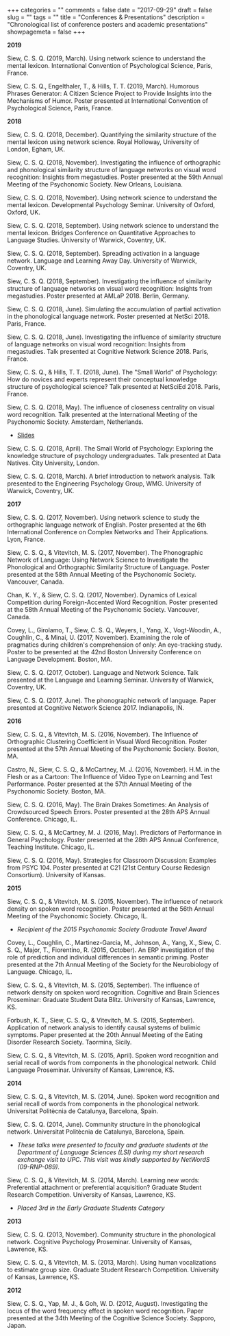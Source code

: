 +++
categories = ""
comments = false
date = "2017-09-29"
draft = false
slug = ""
tags = ""
title = "Conferences & Presentations"
description = "Chronological list of conference posters and academic presentations"
showpagemeta = false
+++

**2019**

Siew, C. S. Q. (2019, March). Using network science to understand the mental lexicon. International Convention of Psychological Science, Paris, France.     

Siew, C. S. Q., Engelthaler, T., & Hills, T. T. (2019, March). Humorous Phrases Generator: A Citizen Science Project to Provide Insights into the Mechanisms of Humor. Poster presented at International Convention of Psychological Science, Paris, France.     

**2018**    

Siew, C. S. Q. (2018, December). Quantifying the similarity structure of the mental lexicon using network science. Royal Holloway, University of London, Egham, UK.     

Siew, C. S. Q. (2018, November). Investigating the influence of orthographic and phonological similarity structure of language networks on visual word recognition: Insights from megastudies. Poster presented at the 59th Annual Meeting of the Psychonomic Society. New Orleans, Louisiana.      

Siew, C. S. Q. (2018, November). Using network science to understand the mental lexicon. Developmental Psychology Seminar. University of Oxford, Oxford, UK.     

Siew, C. S. Q. (2018, September). Using network science to understand the mental lexicon. Bridges Conference on Quantitative Approaches to Language Studies. University of Warwick, Coventry, UK.     

Siew, C. S. Q. (2018, September). Spreading activation in a language network. Language and Learning Away Day. University of Warwick, Coventry, UK.     

Siew, C. S. Q. (2018, September). Investigating the influence of similarity structure of language networks on visual word recognition: Insights from megastudies. Poster presented at AMLaP 2018. Berlin, Germany.     

Siew, C. S. Q. (2018, June). Simulating the accumulation of partial activation in the phonological language network. Poster presented at NetSci 2018. Paris, France.

Siew, C. S. Q. (2018, June). Investigating the influence of similarity structure of language networks on visual word recognition: Insights from megastudies. Talk presented at Cognitive Network Science 2018. Paris, France. 

Siew, C. S. Q., & Hills, T. T. (2018, June). The "Small World" of Psychology: How do novices and experts
represent their conceptual knowledge structure of psychological science? Talk presented at NetSciEd 2018. Paris, France.

Siew, C. S. Q. (2018, May). The influence of closeness centrality on visual word recognition. Talk presented at the International Meeting of the Psychonomic Society. Amsterdam, Netherlands. 

* [Slides](https://osf.io/pxs84/)

Siew, C. S. Q. (2018, April). The Small World of Psychology: Exploring the knowledge structure of psychology undergraduates. Talk presented at Data Natives. City University, London.  

Siew, C. S. Q. (2018, March). A brief introduction to network analysis. Talk presented to the Engineering Psychology Group, WMG. University of Warwick, Coventry, UK.   

**2017**

Siew, C. S. Q. (2017, November). Using network science to study the orthographic language network of English. Poster presented at the 6th International Conference on Complex Networks and Their Applications. Lyon, France.  

Siew, C. S. Q., & Vitevitch, M. S. (2017, November). The Phonographic Network of Language: Using Network Science to Investigate the Phonological and Orthographic Similarity Structure of Language. Poster presented at the 58th Annual Meeting of the Psychonomic Society. Vancouver, Canada.  

Chan, K. Y., & Siew, C. S. Q. (2017, November). Dynamics of Lexical Competition during Foreign-Accented Word Recognition. Poster presented at the 58th Annual Meeting of the Psychonomic Society. Vancouver, Canada.  

Covey, L., Girolamo, T., Siew, C. S. Q., Weyers, I., Yang, X., Vogt-Woodin, A., Coughlin, C., & Minai, U. (2017, November). Examining the role of pragmatics during children's comprehension of only: An eye-tracking study. Poster to be presented at the 42nd Boston University Conference on Language Development. Boston, MA.

Siew, C. S. Q. (2017, October). Language and Network Science. Talk presented at the Language and Learning Seminar. University of Warwick, Coventry, UK. 

Siew, C. S. Q. (2017, June). The phonographic network of language. Paper presented at Cognitive Network Science 2017. Indianapolis, IN.

**2016**

Siew, C. S. Q., & Vitevitch, M. S. (2016, November). The Influence of Orthographic Clustering Coefficient in Visual Word Recognition. Poster presented at the 57th Annual Meeting of the Psychonomic Society. Boston, MA.

Castro, N., Siew, C. S. Q., & McCartney, M. J. (2016, November). H.M. in the Flesh or as a Cartoon: The Influence of Video Type on Learning and Test Performance. Poster presented at the 57th Annual Meeting of the Psychonomic Society. Boston, MA.

Siew, C. S. Q. (2016, May). The Brain Drakes Sometimes: An Analysis of Crowdsourced Speech Errors. Poster presented at the 28th APS Annual Conference. Chicago, IL.

Siew, C. S. Q., & McCartney, M. J. (2016, May). Predictors of Performance in General Psychology. Poster presented at the 28th APS Annual Conference, Teaching Institute. Chicago, IL.

Siew, C. S. Q. (2016, May). Strategies for Classroom Discussion: Examples from PSYC 104. Poster presented at C21 (21st Century Course Redesign Consortium). University of Kansas.

**2015**

Siew, C. S. Q., & Vitevitch, M. S. (2015, November). The influence of network density on spoken word recognition. Poster presented at the 56th Annual Meeting of the Psychonomic Society. Chicago, IL. 

* _Recipient of the 2015 Psychonomic Society Graduate Travel Award_

Covey, L., Coughlin, C., Martinez-Garcia, M., Johnson, A., Yang, X., Siew, C. S. Q., Major, T., Fiorentino, R. (2015, October). An ERP investigation of the role of prediction and individual differences in semantic priming. Poster presented at the 7th Annual Meeting of the Society for the Neurobiology of Language. Chicago, IL.

Siew, C. S. Q., & Vitevitch, M. S. (2015, September). The influence of network density on spoken word recognition. Cognitive and Brain Sciences Proseminar: Graduate Student Data Blitz. University of Kansas, Lawrence, KS.

Forbush, K. T., Siew, C. S. Q., & Vitevitch, M. S. (2015, September). Application of network analysis to identify causal systems of bulimic symptoms. Paper presented at the 20th Annual Meeting of the Eating Disorder Research Society. Taormina, Sicily.

Siew, C. S. Q., & Vitevitch, M. S. (2015, April). Spoken word recognition and serial recall of words from components in the phonological network. Child Language Proseminar. University of Kansas, Lawrence, KS.

**2014**

Siew, C. S. Q., & Vitevitch, M. S. (2014, June). Spoken word recognition and serial recall of words from components in the phonological network. Universitat Politècnia de Catalunya, Barcelona, Spain. 

Siew, C. S. Q. (2014, June). Community structure in the phonological network. Universitat Politècnia de Catalunya, Barcelona, Spain. 

* _These talks were presented to faculty and graduate students at the Department of Language Sciences (LSI) during my short research exchange visit to UPC. This visit was kindly supported by NetWordS (09-RNP-089)._

Siew, C. S. Q., & Vitevitch, M. S. (2014, March). Learning new words: Preferential attachment or preferential acquisition? Graduate Student Research Competition. University of Kansas, Lawrence, KS.  

* _Placed 3rd in the Early Graduate Students Category_

**2013**

Siew, C. S. Q. (2013, November). Community structure in the phonological network. Cognitive Psychology Proseminar. University of Kansas, Lawrence, KS.

Siew, C. S. Q., & Vitevitch, M. S. (2013, March). Using human vocalizations to estimate group size. Graduate Student Research Competition. University of Kansas, Lawrence, KS.

**2012**

Siew, C. S. Q., Yap, M. J., & Goh, W. D. (2012, August). Investigating the locus of the word frequency effect in spoken word recognition. Paper presented at the 34th Meeting of the Cognitive Science Society. Sapporo, Japan.  
